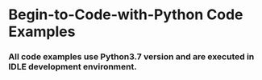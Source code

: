 # Begin-to-Code-with-Python Code Examples

### All code examples use Python3.7 version and are executed in IDLE development environment. 
